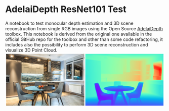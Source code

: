# AdelaiDepth ResNet101 Test
A notebook to test monocular depth estimation and 3D scene reconstruction from single RGB images using the Open Source [AdelaiDepth](https://github.com/aim-uofa/AdelaiDepth) toolbox.  This notebook is derived from the original one available in the official GitHub repo for the toolbox and other than some code refactoring, it includes also the possibility to perform 3D scene reconstruction and visualize 3D Point Cloud.  
![Demo Image](https://github.com/virtualramblas/python-notebooks-repo/blob/main/Colab/AdelaiDepth/AdelaiDepth-demo-image.PNG)
